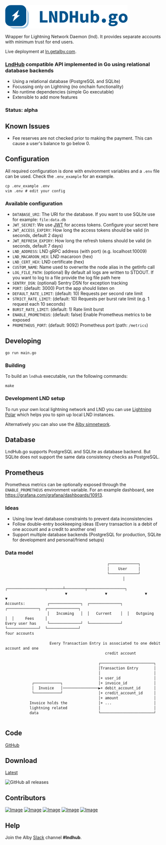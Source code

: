 ![Image](/lndhubgo.png)

Wrapper for Lightning Network Daemon (lnd). It provides separate accounts with minimum trust for end users.

Live deployment at [ln.getalby.com](https://ln.getalby.com).

### [LndHub](https://github.com/BlueWallet/LndHub) compatible API implemented in Go using relational database backends

* Using a relational database (PostgreSQL and SQLite)
* Focussing only on Lightning (no onchain functionality)
* No runtime dependencies (simple Go executable)
* Extensible to add more features 

### Status: alpha 

## Known Issues

* Fee reserves are not checked prior to making the payment. This can cause a user's balance to go below 0.

## Configuration

All required configuration is done with environment variables and a `.env` file can be used.
Check the `.env_example` for an example.

```shell
cp .env_example .env
vim .env # edit your config
```

### Available configuration

+ `DATABASE_URI`: The URI for the database. If you want to use SQLite use for example: `file:data.db`
+ `JWT_SECRET`: We use [JWT](https://jwt.io/) for access tokens. Configure your secret here
+ `JWT_ACCESS_EXPIRY`: How long the access tokens should be valid (in seconds, default 2 days)
+ `JWT_REFRESH_EXPIRY`: How long the refresh tokens should be valid (in seconds, default 7 days)
+ `LND_ADDRESS`: LND gRPC address (with port) (e.g. localhost:10009)
+ `LND_MACAROON_HEX`: LND macaroon (hex)
+ `LND_CERT_HEX`: LND certificate (hex)
+ `CUSTOM_NAME`: Name used to overwrite the node alias in the getInfo call
+ `LOG_FILE_PATH`: (optional) By default all logs are written to STDOUT. If you want to log to a file provide the log file path here
+ `SENTRY_DSN`: (optional) Sentry DSN for exception tracking
+ `PORT`: (default: 3000) Port the app should listen on
+ `DEFAULT_RATE_LIMIT`: (default: 10) Requests per second rate limit
+ `STRICT_RATE_LIMIT`: (default: 10) Requests per burst rate limit (e.g. 1 request each 10 seconds)
+ `BURST_RATE_LIMIT`: (default: 1) Rate limit burst
+ `ENABLE_PROMETHEUS`: (default: false) Enable Prometheus metrics to be exposed
+ `PROMETHEUS_PORT`: (default: 9092) Prometheus port (path: `/metrics`)

## Developing

```shell
go run main.go
```

### Building

To build an `lndhub` executable, run the following commands:

```shell
make
```

### Development LND setup

To run your own local lightning network and LND you can use [Lightning Polar](https://lightningpolar.com/) which helps you to spin up local LND instances. 

Alternatively you can also use the [Alby simnetwork](https://github.com/getAlby/lightning-browser-extension/wiki/Test-setup).


## Database
LndHub.go supports PostgreSQL and SQLite as database backend. But SQLite does not support the same data consistency checks as PostgreSQL.

## Prometheus

Prometheus metrics can be optionally exposed through the `ENABLE_PROMETHEUS` environment variable.
For an example dashboard, see https://grafana.com/grafana/dashboards/10913.

### Ideas
+ Using low level database constraints to prevent data inconsistencies
+ Follow double-entry bookkeeping ideas (Every transaction is a debit of one account and a credit to another one)
+ Support multiple database backends (PostgreSQL for production, SQLite for development and personal/friend setups)

### Data model

```
                                              ┌─────────────┐                            
                                              │    User     │                            
                                              └─────────────┘                            
                                                     │                                   
                           ┌─────────────────┬───────┴─────────┬─────────────────┐       
                           ▼                 ▼                 ▼                 ▼       
Accounts:          ┌──────────────┐  ┌──────────────┐  ┌──────────────┐  ┌──────────────┐
                   │   Incoming   │  │   Current    │  │   Outgoing   │  │     Fees     │
Every user has     └──────────────┘  └──────────────┘  └──────────────┘  └──────────────┘
four accounts                                                                            
                                                                                         
                    Every Transaction Entry is associated to one debit account and one   
                                             credit account                             
                                                                                         
                                          ┌────────────────────────┐                     
                                          │Transaction Entry       │                     
                                          │                        │                     
                                          │+ user_id               │                     
            ┌────────────┐                │+ invoice_id            │                     
            │  Invoice   │────────────────▶+ debit_account_id      │                     
            └────────────┘                │+ credit_account_id     │                     
                                          │+ amount                │                     
           Invoice holds the              │+ ...                   │                     
           lightning related              │                        │                     
           data                           └────────────────────────┘                     
                                                                                               
```

## Code
[GitHub](https://github.com/getAlby/lndhub.go)

## Download
[Latest](https://github.com/getAlby/lndhub.go/releases/latest)

![GitHub all releases](https://img.shields.io/github/downloads/getalby/lndhub.go/total?style=social)

## Contributors
[![Image](https://avatars.githubusercontent.com/u/33457577?s=32&v=4)](https://github.com/kiwiidb)
[![Image](https://avatars.githubusercontent.com/u/318?s=32&v=4)](https://github.com/bumi)
[![Image](https://avatars.githubusercontent.com/u/13931437?s=32&v=4)](https://github.com/skosito)
[![Image](https://avatars.githubusercontent.com/u/59229299?s=32&v=4)](https://github.com/patche-v)
[![Image](https://avatars.githubusercontent.com/u/327569?s=32&v=4)](https://github.com/ruseinov)

## Help
Join the Alby [Slack](https://join.slack.com/t/getalby/shared_invite/zt-182oaod34-5kx5cKjIWmZR_vCvX2L8Ig) channel **#lndhub**.

